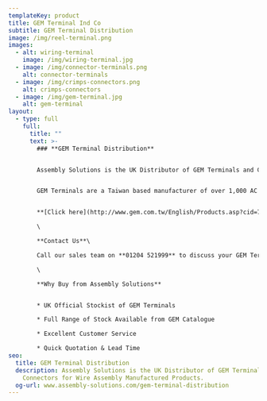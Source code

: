 ```yaml
---
templateKey: product
title: GEM Terminal Ind Co
subtitle: GEM Terminal Distribution
image: /img/reel-terminal.png
images:
  - alt: wiring-terminal
    image: /img/wiring-terminal.jpg
  - image: /img/connector-terminals.png
    alt: connector-terminals
  - image: /img/crimps-connectors.png
    alt: crimps-connectors
  - image: /img/gem-terminal.jpg
    alt: gem-terminal
layout:
  - type: full
    full:
      title: ""
      text: >-
        ### **GEM Terminal Distribution**


        Assembly Solutions is the UK Distributor of GEM Terminals and Connectors.


        GEM Terminals are a Taiwan based manufacturer of over 1,000 AC Terminals and Plug Inserts for Powercords. 


        **[Click here](http://www.gem.com.tw/English/Products.asp?cid=73)** to view the full range of GEM Terminals and Connectors.\

        \

        **Contact Us**\

        Call our sales team on **01204 521999** to discuss your GEM Terminal requirements or email your needs to enquiry@assembly-solutions.com\

        \

        **Why Buy from Assembly Solutions**


        * UK Official Stockist of GEM Terminals

        * Full Range of Stock Available from GEM Catalogue

        * Excellent Customer Service

        * Quick Quotation & Lead Time
seo:
  title: GEM Terminal Distribution
  description: Assembly Solutions is the UK Distributor of GEM Terminals and
    Connectors for Wire Assembly Manufactured Products.
  og-url: www.assembly-solutions.com/gem-terminal-distribution
---
```


